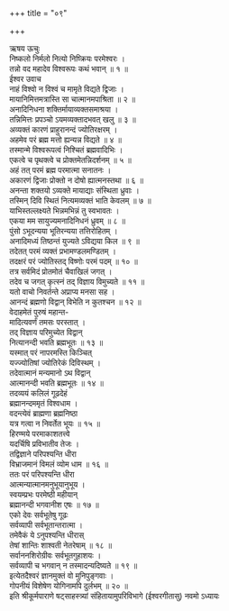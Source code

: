 +++
title = "०९"

+++

ऋषय ऊचुः  
निष्कलो निर्मलो नित्यो निष्क्रियः परमेश्वरः ।  
तन्नो वद महादेव विश्वरूपः कथं भवान् ॥ १ ॥  
ईश्वर उवाच  
नाहं विश्वो न विश्वं च मामृते विद्यते द्विजाः ।  
मायानिमित्तमत्रास्ति सा चात्मानमपाश्रिता ॥ २ ॥  
अनादिनिधना शक्तिर्मायाव्यक्तसमाश्रया ।  
तन्निमित्तः प्रपञ्चो ऽयमव्यक्तादभवत् खलु ॥ ३ ॥  
अव्यक्तं कारणं प्राहुरानन्दं ज्योतिरक्षरम् ।  
अहमेव परं ब्रह्म मत्तो ह्यन्यन्न विद्यते ॥ ४ ॥  
तस्मान्मे विश्वरूपत्वं निश्चितं ब्रह्मवादिभिः ।  
एकत्वे च पृथक्त्वे च प्रोक्तमेतन्निदर्शनम् ॥ ५ ॥  
अहं तत् परमं ब्रह्म परमात्मा सनातनः ।  
अकारणं द्विजाः प्रोक्तो न दोषो ह्यात्मनस्तथा ॥ ६ ॥  
अनन्ता शक्तयो ऽव्यक्ते मायाद्याः संस्थिता ध्रुवाः ।  
तस्मिन् दिवि स्थितं नित्यमव्यक्तं भाति केवलम् ॥ ७ ॥  
याभिस्तल्लक्ष्यते भिन्नमभिन्नं तु स्वभावतः ।  
एकया मम सायुज्यमनादिनिधनं ध्रुवम् ॥ ८ ॥  
पुंसो ऽभूदन्यया भूतिरन्यया तत्तिरोहितम् ।  
अनादिमध्यं तिष्ठन्तं युज्यते ऽविद्यया किल ॥ ९ ॥  
तदेतत् परमं व्यक्तं प्रभामण्डलमण्डितम् ।  
तदक्षरं परं ज्योतिस्तद् विष्णोः परमं पदम् ॥ १० ॥  
तत्र सर्वमिदं प्रोतमोतं चैवाखिलं जगत् ।  
तदेव च जगत् कृत्स्नं तद् विज्ञाय विमुच्यते ॥ ११ ॥  
यतो वाचो निवर्तन्ते अप्राप्य मनसा सह ।  
आनन्दं ब्रह्मणो विद्वान् विभेति न कुतश्चन ॥ १२ ॥  
वेदाहमेतं पुरुषं महान्त-  
मादित्यवर्णं तमसः परस्तात् ।  
तद् विज्ञाय परिमुच्येत विद्वान्  
नित्यानन्दी भवति ब्रह्मभूतः ॥ १३ ॥  
यस्मात् परं नापरमस्ति किञ्चित्  
यज्ज्योतिषां ज्योतिरेकं दिविस्थम् ।  
तदेवात्मानं मन्यमानो ऽथ विद्वान्  
आत्मानन्दी भवति ब्रह्मभूतः ॥ १४ ॥  
तदव्ययं कलिलं गूढदेहं  
ब्रह्मानन्दममृतं विश्वधाम ।  
वदन्त्येवं ब्राह्मणा ब्रह्मनिष्ठा  
यत्र गत्वा न निवर्तेत भूयः ॥ १५ ॥  
हिरण्मये परमाकाशतत्त्वे  
यदर्चिषि प्रविभातीव तेजः ।  
तद्विज्ञाने परिपश्यन्ति धीरा  
विभ्राजमानं विमलं व्योम धाम ॥ १६ ॥  
ततः परं परिपश्यन्ति धीरा  
आत्मन्यात्मानमनुभूयानुभूय ।  
स्वयम्प्रभः परमेष्ठी महीयान्  
ब्रह्मानन्दी भगवानीश एषः ॥ १७ ॥  
एको देवः सर्वभूतेषु गूढः  
सर्वव्यापी सर्वभूतान्तरात्मा ।  
तमेवैकं ये ऽनुपश्यन्ति धीरास्  
तेषां शान्तिः शाश्वती नेतरेषाम् ॥ १८ ॥  
सर्वाननशिरोग्रीवः सर्वभूतगुहाशयः ।  
सर्वव्यापी च भगवान् न तस्मादन्यदिष्यते ॥ १९ ॥  
इत्येतदैश्वरं ज्ञानमुक्तं वो मुनिपुङ्गवाः ।  
गोपनीयं विशेषेण योगिनामपि दुर्लभम् ॥ २० ॥  
इति श्रीकूर्मपाराणे षट्साहस्त्र्यां संहितायामुपरिविभागे (ईश्वरगीतासु) नवमो ऽध्यायः
